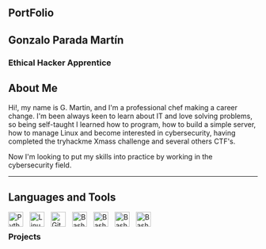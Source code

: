 ## PortFolio
## Gonzalo Parada Martín
### Ethical Hacker Apprentice

## About Me
Hi!, my name is G. Martin, and I'm a professional chef making a career change. I'm been always keen to learn about IT and love solving problems, so being self-taught I learned how to program, how to build a simple server, how to manage Linux and become interested in cybersecurity, having completed the tryhackme Xmass challenge and several others CTF's.
	
Now I'm looking to put my skills into practice by working in the cybersecurity field.

---
## Languages and Tools

 <img align="left" alt="Python" width="30px" style="padding-right:10px;" src="https://cdn.jsdelivr.net/gh/devicons/devicon/icons/python/python-original.svg" /> 
 <img align="left" alt="Linux" width="30px" style="padding-right:10px;" src="https://cdn.jsdelivr.net/gh/devicons/devicon/icons/linux/linux-original.svg" />
 <img align="left" alt="GitHub" width="30px" style="padding-right:10px;" src="https://cdn.jsdelivr.net/gh/devicons/devicon/icons/github/github-original.svg" />
 <img align="left" alt="Bash" width="30px" style="padding-right:10px;" src="https://cdn.jsdelivr.net/gh/devicons/devicon/icons/bash/bash-original.svg" />
 <img align="left" alt="Bash" width="30px" style="padding-right:10px;" src="https://cdn.jsdelivr.net/gh/devicons/devicon/icons/haskell/haskell-plain.svg" />
 <img align="left" alt="Bash" width="30px" style="padding-right:10px;" src="https://cdn.jsdelivr.net/gh/devicons/devicon/icons/c/c-original.svg" />
 <img align="left" alt="Bash" width="30px" style="padding-right:10px;" src=
"https://cdn.jsdelivr.net/gh/devicons/devicon/icons/javascript/javascript-original.svg"
/>
<br />

### Projects
